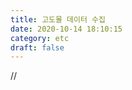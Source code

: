 ```yaml
---
title: 고도몰 데이터 수집
date: 2020-10-14 18:10:15
category: etc
draft: false
---
```



// 
```javascript

```